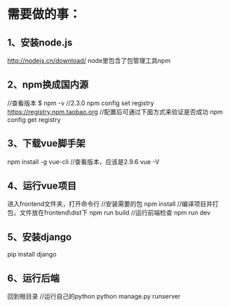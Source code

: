 # 需要做的事：
## 1、安装node.js
http://nodejs.cn/download/ node里包含了包管理工具npm

## 2、npm换成国内源
//查看版本
$ npm -v
//2.3.0
npm config set registry https://registry.npm.taobao.org
//配置后可通过下面方式来验证是否成功
npm config get registry

## 3、下载vue脚手架
npm install -g vue-cli
//查看版本，应该是2.9.6
vue -V

## 4、运行vue项目
进入frontend文件夹，打开命令行
//安装需要的包
npm install
//编译项目并打包，文件放在frontend\dist下
npm run build
//运行前端检查
npm run dev

## 5、安装django
pip install django

## 6、运行后端
回到根目录
//运行自己的python
python manage.py runserver
